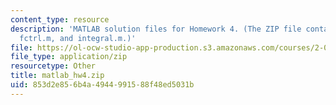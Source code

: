 ```yaml
---
content_type: resource
description: 'MATLAB solution files for Homework 4. (The ZIP file contains: bop.m,
  fctrl.m, and integral.m.)'
file: https://ol-ocw-studio-app-production.s3.amazonaws.com/courses/2-003j-dynamics-and-control-i-fall-2007/853d2e856b4a4944991588f48ed5031b_matlab_hw4.zip
file_type: application/zip
resourcetype: Other
title: matlab_hw4.zip
uid: 853d2e85-6b4a-4944-9915-88f48ed5031b
---
```

